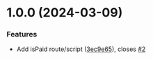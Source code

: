 # 1.0.0 (2024-03-09)


### Features

* Add isPaid route/script ([3ec9e65](https://gitlab.com/pagekey-internal/hackathon/email-agent/commit/3ec9e6547264ca5602df2cedaf44ffa4e8e2bf9d)), closes [#2](https://gitlab.com/pagekey-internal/hackathon/email-agent/issues/2)
